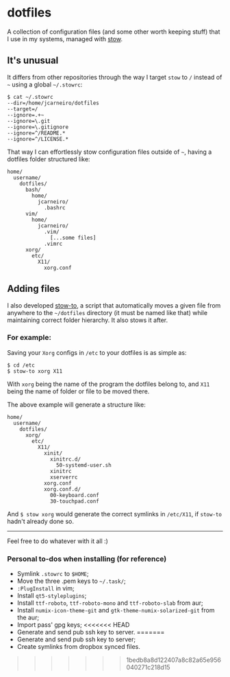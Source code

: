 
dotfiles
========

A collection of configuration files (and some other worth keeping stuff) that I use in my systems, managed with [stow](http://brandon.invergo.net/news/2012-05-26-using-gnu-stow-to-manage-your-dotfiles.html).

It's unusual
------------

It differs from other repositories through the way I target `stow` to `/` instead of `~` using a global `~/.stowrc`:

```
$ cat ~/.stowrc
--dir=/home/jcarneiro/dotfiles
--target=/
--ignore=.+~
--ignore=\.git
--ignore=\.gitignore
--ignore=^/README.*
--ignore=^/LICENSE.*
```

That way I can effortlessly stow configuration files outside of `~`, having a dotfiles folder structured like:

```
home/
  username/
    dotfiles/
      bash/
        home/
          jcarneiro/
            .bashrc
      vim/
        home/
          jcarneiro/
            .vim/
              [...some files]
            .vimrc
      xorg/
        etc/
          X11/
            xorg.conf
```

Adding files
------------

I also developed [stow-to](https://gist.github.com/jvmcarneiro/1d4349b1ee769ccff3f81be7b4a37c70), a script that automatically moves a given file from anywhere to the `~/dotfiles` directory (it must be named like that) while maintaining correct folder hierarchy. It also stows it after.

### For example:

Saving your `Xorg` configs in `/etc` to your dotfiles is as simple as: 

```
$ cd /etc
$ stow-to xorg X11
```

With `xorg` being the name of the program the dotfiles belong to, and `X11` being the name of folder or file to be moved there.

The above example will generate a structure like:

```
home/
  username/
    dotfiles/
      xorg/
        etc/
          X11/
            xinit/
              xinitrc.d/
                50-systemd-user.sh
              xinitrc
              xserverrc
            xorg.conf
            xorg.conf.d/
              00-keyboard.conf
              30-touchpad.conf
```

And `$ stow xorg` would generate the correct symlinks in `/etc/X11`, if `stow-to` hadn't already done so.

---

Feel free to do whatever with it all :)

### Personal to-dos when installing (for reference)

* Symlink `.stowrc` to `$HOME`;
* Move the three .pem keys to `~/.task/`;
* `:PlugInstall` in vim;
* Install `qt5-styleplugins`;
* Install `ttf-roboto`, `ttf-roboto-mono` and `ttf-roboto-slab` from aur;
* Install `numix-icon-theme-git` and `gtk-theme-numix-solarized-git` from the aur;
* Import pass' gpg keys;
<<<<<<< HEAD
* Generate and send pub ssh key to server.
=======
* Generate and send pub ssh key to server;
* Create symlinks from dropbox synced files.
>>>>>>> 1bedb8a8d122407a8c82a65e956040271c218d15
